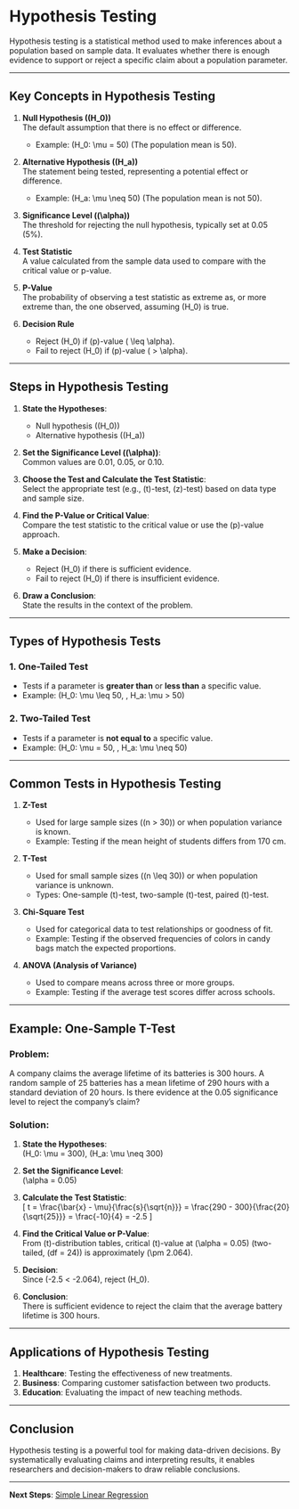 # Hypothesis Testing

Hypothesis testing is a statistical method used to make inferences about a population based on sample data. It evaluates whether there is enough evidence to support or reject a specific claim about a population parameter.

---

## Key Concepts in Hypothesis Testing

1. **Null Hypothesis (\(H_0\))**  
   The default assumption that there is no effect or difference.  
   - Example: \(H_0: \mu = 50\) (The population mean is 50).  

2. **Alternative Hypothesis (\(H_a\))**  
   The statement being tested, representing a potential effect or difference.  
   - Example: \(H_a: \mu \neq 50\) (The population mean is not 50).  

3. **Significance Level (\(\alpha\))**  
   The threshold for rejecting the null hypothesis, typically set at 0.05 (5%).

4. **Test Statistic**  
   A value calculated from the sample data used to compare with the critical value or p-value.

5. **P-Value**  
   The probability of observing a test statistic as extreme as, or more extreme than, the one observed, assuming \(H_0\) is true.  

6. **Decision Rule**  
   - Reject \(H_0\) if \(p\)-value \( \leq \alpha\).  
   - Fail to reject \(H_0\) if \(p\)-value \( > \alpha\).

---

## Steps in Hypothesis Testing

1. **State the Hypotheses**:  
   - Null hypothesis (\(H_0\))  
   - Alternative hypothesis (\(H_a\))  

2. **Set the Significance Level (\(\alpha\))**:  
   Common values are 0.01, 0.05, or 0.10.  

3. **Choose the Test and Calculate the Test Statistic**:  
   Select the appropriate test (e.g., \(t\)-test, \(z\)-test) based on data type and sample size.  

4. **Find the P-Value or Critical Value**:  
   Compare the test statistic to the critical value or use the \(p\)-value approach.  

5. **Make a Decision**:  
   - Reject \(H_0\) if there is sufficient evidence.  
   - Fail to reject \(H_0\) if there is insufficient evidence.  

6. **Draw a Conclusion**:  
   State the results in the context of the problem.

---

## Types of Hypothesis Tests

### 1. **One-Tailed Test**
- Tests if a parameter is **greater than** or **less than** a specific value.  
- Example: \(H_0: \mu \leq 50, \, H_a: \mu > 50\)  

### 2. **Two-Tailed Test**
- Tests if a parameter is **not equal to** a specific value.  
- Example: \(H_0: \mu = 50, \, H_a: \mu \neq 50\)  

---

## Common Tests in Hypothesis Testing

1. **Z-Test**  
   - Used for large sample sizes (\(n > 30\)) or when population variance is known.  
   - Example: Testing if the mean height of students differs from 170 cm.  

2. **T-Test**  
   - Used for small sample sizes (\(n \leq 30\)) or when population variance is unknown.  
   - Types: One-sample \(t\)-test, two-sample \(t\)-test, paired \(t\)-test.  

3. **Chi-Square Test**  
   - Used for categorical data to test relationships or goodness of fit.  
   - Example: Testing if the observed frequencies of colors in candy bags match the expected proportions.  

4. **ANOVA (Analysis of Variance)**  
   - Used to compare means across three or more groups.  
   - Example: Testing if the average test scores differ across schools.  

---

## Example: One-Sample T-Test

### Problem:  
A company claims the average lifetime of its batteries is 300 hours. A random sample of 25 batteries has a mean lifetime of 290 hours with a standard deviation of 20 hours. Is there evidence at the 0.05 significance level to reject the company’s claim?

### Solution:
1. **State the Hypotheses**:  
   \(H_0: \mu = 300\), \(H_a: \mu \neq 300\)  

2. **Set the Significance Level**:  
   \(\alpha = 0.05\)  

3. **Calculate the Test Statistic**:  
   \[
   t = \frac{\bar{x} - \mu}{\frac{s}{\sqrt{n}}} = \frac{290 - 300}{\frac{20}{\sqrt{25}}} = \frac{-10}{4} = -2.5
   \]

4. **Find the Critical Value or P-Value**:  
   From \(t\)-distribution tables, critical \(t\)-value at \(\alpha = 0.05\) (two-tailed, \(df = 24\)) is approximately \(\pm 2.064\).  

5. **Decision**:  
   Since \(-2.5 < -2.064\), reject \(H_0\).  

6. **Conclusion**:  
   There is sufficient evidence to reject the claim that the average battery lifetime is 300 hours.

---

## Applications of Hypothesis Testing

1. **Healthcare**: Testing the effectiveness of new treatments.  
2. **Business**: Comparing customer satisfaction between two products.  
3. **Education**: Evaluating the impact of new teaching methods.  

---

## Conclusion

Hypothesis testing is a powerful tool for making data-driven decisions. By systematically evaluating claims and interpreting results, it enables researchers and decision-makers to draw reliable conclusions.

---

**Next Steps**: [Simple Linear Regression](../05.%20Regression%20Analysis/1.%20Simple%20Linear%20Regression.md)

